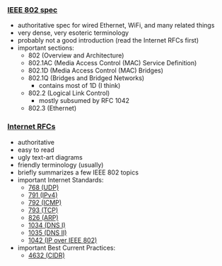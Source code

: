### [IEEE 802 spec](http://standards.ieee.org/about/get/802/802.html)
- authoritative spec for wired Ethernet, WiFi, and many related things
- very dense, very esoteric terminology
- probably not a good introduction (read the Internet RFCs first)
- important sections:
    - 802 (Overview and Architecture)
    - 802.1AC (Media Access Control (MAC) Service Definition)
    - 802.1D (Media Access Control (MAC) Bridges)
    - 802.1Q (Bridges and Bridged Networks)
        - contains most of 1D (I think)
    - 802.2 (Logical Link Control)
        - mostly subsumed by RFC 1042
    - 802.3 (Ethernet)

### [Internet RFCs](https://www.rfc-editor.org/)
- authoritative
- easy to read
- ugly text-art diagrams
- friendly terminology (usually)
- briefly summarizes a few IEEE 802 topics
- important Internet Standards:
    - [768 (UDP)](http://www.rfc-editor.org/info/rfc768)
    - [791 (IPv4)](http://www.rfc-editor.org/info/rfc791)
    - [792 (ICMP)](https://www.rfc-editor.org/info/rfc792)
    - [793 (TCP)](http://www.rfc-editor.org/info/rfc793)
    - [826 (ARP)](http://www.rfc-editor.org/info/rfc826)
    - [1034 (DNS I)](http://www.rfc-editor.org/info/rfc1034)
    - [1035 (DNS II)](http://www.rfc-editor.org/info/rfc1035)
    - [1042 (IP over IEEE 802)](http://www.rfc-editor.org/info/rfc1042)
- important Best Current Practices:
    - [4632 (CIDR)](http://www.rfc-editor.org/info/rfc4632)

